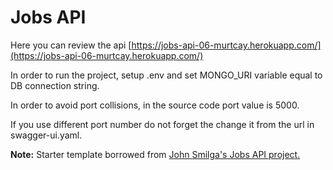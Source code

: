 # Jobs API

Here you can review the api [https://jobs-api-06-murtcay.herokuapp.com/](https://jobs-api-06-murtcay.herokuapp.com/)

In order to run the project, setup .env and set MONGO_URI variable equal to DB connection string.

In order to avoid port collisions, in the source code port value is 5000.  

If you use different port number do not forget the change it from the url in swagger-ui.yaml.

**Note:** Starter template borrowed from [John Smilga's Jobs API project.](https://github.com/john-smilga/node-express-course/tree/main/06-jobs-api)
